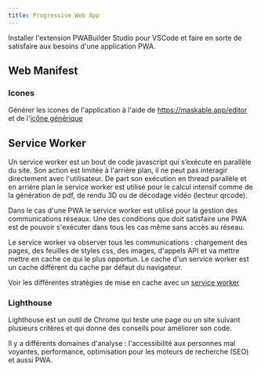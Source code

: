 ```yaml
---
title: Progressive Web App
---
```


Installer  l'extension PWABuilder Studio pour VSCode et faire en sorte de satisfaire aux besoins d'une application PWA.

## Web Manifest

### Icones

Générer les icones de l'application à l'aide de https://maskable.app/editor et de l'[icône générique](logo-i.svg)

## Service Worker

Un service worker est un bout de code javascript qui s’exécute en parallèle du site. Son action est limitée à l'arrière plan, il ne peut pas interagir directement avec l'utilisateur.
De part son exécution en thread parallèle et en arrière plan le service worker est utilisé pour le calcul intensif comme de la génération de pdf, de rendu 3D ou de décodage vidéo (lecteur qrcode).

Dans le cas d'une PWA le service worker est utilisé pour la gestion des communications réseaux. Une des conditions que doit satisfaire une PWA est de pouvoir s'exécuter dans tous les cas même sans accès au réseau.

Le service worker va observer tous les communications : chargement des pages, des feuilles de styles css, des images, d'appels API et va mettre mettre en cache ce qui le plus opportun. Le cache d'un service worker est un cache différent du cache par défaut du navigateur.

Voir les différentes stratégies de mise en cache avec un [service worker](../../service-workers)

### Lighthouse

Lighthouse est un outil de Chrome qui teste une page ou un site suivant plusieurs critères et qui donne des conseils pour améliorer son code.

Il y a différents domaines d'analyse : l'accessibilité aux personnes mal voyantes, performance, optimisation pour les moteurs de recherche (SEO) et aussi PWA.
